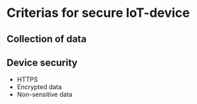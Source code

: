 # Criterias for secure IoT-device

## Collection of data


## Device security
* HTTPS
* Encrypted data
* Non-sensitive data
